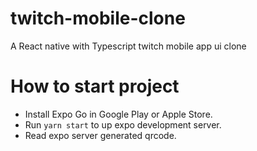 # twitch-mobile-clone
A React native with Typescript twitch mobile app ui clone

# How to start project
- Install Expo Go in Google Play or Apple Store.
- Run ```yarn start``` to up expo development server.
- Read expo server generated qrcode.

